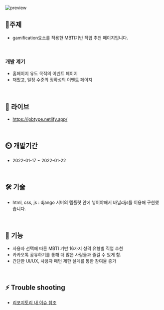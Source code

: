 ![preview](https://user-images.githubusercontent.com/77667889/150641030-448f1057-af53-4a1e-ac1b-94ce858f36a0.png)

## 🎈주제
- gamification요소를 적용한 MBTI기반 직업 추천 페이지입니다.

<br/>

### 개발 계기
- 홈페이지 유도 목적의 이벤트 페이지
- 재밌고, 일정 수준의 정확성의 이벤트 페이지

<br/>

## 🔗 라이브
- https://jobtype.netlify.app/ 

<br/>

## ⏲️ 개발기간
- 2022-01-17 ~ 2022-01-22

<br/>

## 🛠 기술
- html, css, js : django 서버의 템플릿 안에 넣어야해서 바닐라js를 이용해 구현했습니다.

<br/>

## 📌 기능
- 사용자 선택에 따른 MBTI 기반 16가지 성격 유형별 직업 추천
- 카카오톡 공유하기를 통해 더 많은 사람들과 즐길 수 있게 함.
- 간단한 UI/UX, 사용자 패턴 제한 설계를 통한 참여율 증가

<br/>

## ⚡ Trouble shooting
- [리포지토리 내 이슈 참조](https://github.com/juhwano/job-test/issues)
